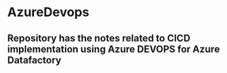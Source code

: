 # AzureDevops
## Repository has the notes related to CICD implementation  using Azure DEVOPS  for Azure Datafactory
